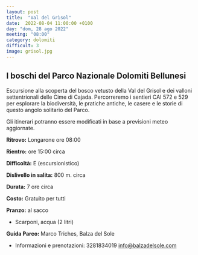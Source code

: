 ```yaml
---
layout: post
title:  "Val del Grìsol"
date:  2022-08-04 11:00:00 +0100
day: "dom, 28 ago 2022"
meeting: "08:00"
category: dolomiti 
difficult: 3
image: grisol.jpg
---
```


## I boschi del Parco Nazionale Dolomiti Bellunesi

Escursione alla scoperta del bosco vetusto della Val del Grisol e dei valloni settentrionali delle Cime di Cajada. Percorreremo i sentieri CAI 572 e 529 per esplorare la biodiversità, le pratiche antiche, le casere e le storie di questo angolo solitario del Parco.

Gli itinerari potranno essere modificati in base a previsioni meteo aggiornate.

**Ritrovo:** Longarone ore 08:00

**Rientro:** ore 15:00 circa 

**Difficoltà:** E (escursionistico)

**Dislivello in salita:**  800 m. circa

**Durata:** 7 ore circa

**Costo:** Gratuito per tutti

**Pranzo:** al sacco 

+ Scarponi, acqua (2 litri)  

**Guida Parco:** Marco Triches, Balza del Sole
* Informazioni e prenotazioni: 3281834019 info@balzadelsole.com 

